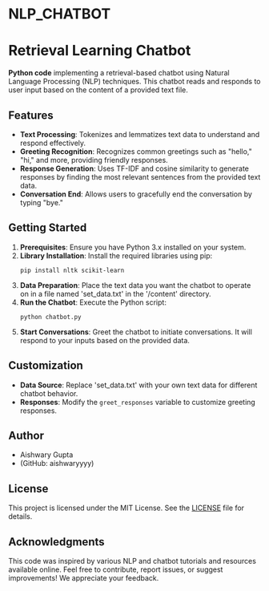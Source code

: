 # NLP_CHATBOT


# Retrieval Learning Chatbot

**Python code** implementing a retrieval-based chatbot using Natural Language Processing (NLP) techniques. This chatbot reads and responds to user input based on the content of a provided text file.

## Features
- **Text Processing**: Tokenizes and lemmatizes text data to understand and respond effectively.
- **Greeting Recognition**: Recognizes common greetings such as "hello," "hi," and more, providing friendly responses.
- **Response Generation**: Uses TF-IDF and cosine similarity to generate responses by finding the most relevant sentences from the provided text data.
- **Conversation End**: Allows users to gracefully end the conversation by typing "bye."

## Getting Started
1. **Prerequisites**: Ensure you have Python 3.x installed on your system.
2. **Library Installation**: Install the required libraries using pip:
    ```
    pip install nltk scikit-learn
    ```
3. **Data Preparation**: Place the text data you want the chatbot to operate on in a file named 'set_data.txt' in the '/content' directory.
4. **Run the Chatbot**: Execute the Python script:
    ```
    python chatbot.py
    ```
5. **Start Conversations**: Greet the chatbot to initiate conversations. It will respond to your inputs based on the provided data.

## Customization
- **Data Source**: Replace 'set_data.txt' with your own text data for different chatbot behavior.
- **Responses**: Modify the `greet_responses` variable to customize greeting responses.

## Author
- Aishwary Gupta
- (GitHub: aishwaryyyy)

## License
This project is licensed under the MIT License. See the [LICENSE](LICENSE) file for details.

## Acknowledgments
This code was inspired by various NLP and chatbot tutorials and resources available online. Feel free to contribute, report issues, or suggest improvements! We appreciate your feedback.
